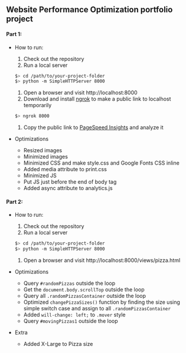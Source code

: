 ## Website Performance Optimization portfolio project

#### Part 1:
- How to run:
  1. Check out the repository
  1. Run a local server

    ```bash
    $> cd /path/to/your-project-folder
    $> python -m SimpleHTTPServer 8000
    ```

  1. Open a browser and visit http://localhost:8000
  1. Download and install [ngrok](https://ngrok.com/) to make a public link to localhost temporarily

    ``` bash
    $> ngrok 8000
    ```

  1. Copy the public link to [PageSpeed Insights](https://developers.google.com/speed/pagespeed/insights/) and analyze it

- Optimizations
  * Resized images
  * Minimized images
  * Minimized CSS and make style.css and Google Fonts CSS inline
  * Added media attribute to print.css
  * Minimized JS
  * Put JS just before the end of body tag
  * Added async attribute to analytics.js



#### Part 2:
- How to run:
  1. Check out the repository
  1. Run a local server

    ```bash
    $> cd /path/to/your-project-folder
    $> python -m SimpleHTTPServer 8000
    ```

  1. Open a browser and visit http://localhost:8000/views/pizza.html
  
- Optimizations
  * Query `#randomPizzas` outside the loop
  * Get the `document.body.scrollTop` outside the loop
  * Query all `.randomPizzasContainer` outside the loop
  * Optimized `changePizzaSizes()` function by finding the size using simple switch case and assign to all `.randomPizzasContainer`
  * Added `will-change: left;` to `.mover` style
  * Query `#movingPizzas1` outside the loop

- Extra
  * Added X-Large to Pizza size